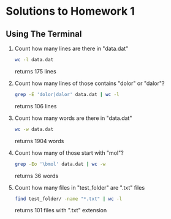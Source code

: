 # Solutions to Homework 1

## Using The Terminal
1. Count how many lines are there in "data.dat"
    ```bash
    wc -l data.dat
    ```
    returns 175 lines

2. Count how many lines of those contains "dolor" or "dalor"?
    ```bash
    grep -E 'dolor|dalor' data.dat | wc -l
    ```
    returns 106 lines

3. Count how many words are there in "data.dat"
    ```bash
    wc -w data.dat
    ```
    returns 1904 words

4. Count how many of those start with "mol"?
    ```bash
    grep -Eo '\bmol' data.dat | wc -w
    ```
    returns 36 words

5. Count how many files in "test_folder" are ".txt" files
    ```bash
    find test_folder/ -name "*.txt" | wc -l
    ```
    returns 101 files with ".txt" extension

